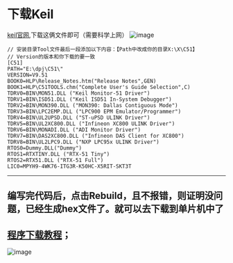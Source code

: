 # 下载Keil
[keil官网](https://www.keil.com/download/product/),下载这俩文件即可（需要科学上网）
![image](https://user-images.githubusercontent.com/43512109/181462172-2de690b2-af45-4b1b-8068-9985f490175b.png)
```
// 安装目录Tool文件最后一段添加以下内容：【Path中改成你的目录X:\X\C51】
// Version的版本和你下载的要一致
[C51]
PATH="E:\dpj\C51\" 
VERSION=V9.51
BOOK0=HLP\Release_Notes.htm("Release Notes",GEN)
BOOK1=HLP\C51TOOLS.chm("Complete User's Guide Selection",C)
TDRV0=BIN\MON51.DLL ("Keil Monitor-51 Driver")
TDRV1=BIN\ISD51.DLL ("Keil ISD51 In-System Debugger")
TDRV2=BIN\MON390.DLL ("MON390: Dallas Contiguous Mode")
TDRV3=BIN\LPC2EMP.DLL ("LPC900 EPM Emulator/Programmer")
TDRV4=BIN\UL2UPSD.DLL ("ST-uPSD ULINK Driver")
TDRV5=BIN\UL2XC800.DLL ("Infineon XC800 ULINK Driver")
TDRV6=BIN\MONADI.DLL ("ADI Monitor Driver")
TDRV7=BIN\DAS2XC800.DLL ("Infineon DAS Client for XC800")
TDRV8=BIN\UL2LPC9.DLL ("NXP LPC95x ULINK Driver")
RTOS0=Dummy.DLL("Dummy")
RTOS1=RTXTINY.DLL ("RTX-51 Tiny")
RTOS2=RTX51.DLL ("RTX-51 Full")
LIC0=MPYH9-4WK76-ITG3R-K50HC-X5RIT-SKT3T

```

---------------
## 编写完代码后，点击Rebuild，且不报错，则证明没问题，已经生成hex文件了。就可以去下载到单片机中了
## [程序下载教程](https://github.com/TongHaiMCU/User_Manual/blob/3a7cb06df2513e30f926e38888dc7e99f4e82c72/STC%E4%B8%8B%E8%BD%BD%E5%99%A8%E4%BD%BF%E7%94%A8%E8%AF%B4%E6%98%8E.md)；
![image](https://user-images.githubusercontent.com/43512109/181453888-b9aacab2-c1f3-4e2a-9cf0-004328550b37.png)
